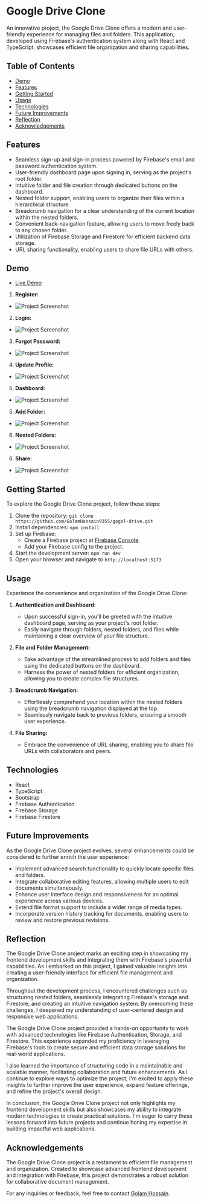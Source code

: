 # Google Drive Clone

An innovative project, the Google Drive Clone offers a modern and user-friendly experience for managing files and folders. This application, developed using Firebase's authentication system along with React and TypeScript, showcases efficient file organization and sharing capabilities.

## Table of Contents

-  [Demo](#demo)
-  [Features](#features)
-  [Getting Started](#getting-started)
-  [Usage](#usage)
-  [Technologies](#technologies)
-  [Future Improvements](#future-improvements)
-  [Reflection](#reflection)
-  [Acknowledgements](#acknowledgements)

## Features

-  Seamless sign-up and sign-in process powered by Firebase's email and password authentication system.
-  User-friendly dashboard page upon signing in, serving as the project's root folder.
-  Intuitive folder and file creation through dedicated buttons on the dashboard.
-  Nested folder support, enabling users to organize their files within a hierarchical structure.
-  Breadcrumb navigation for a clear understanding of the current location within the nested folders.
-  Convenient back-navigation feature, allowing users to move freely back to any chosen folder.
-  Utilization of Firebase Storage and Firestore for efficient backend data storage.
-  URL sharing functionality, enabling users to share file URLs with others.

## Demo

-  [Live Demo](https://gogol-drive.vercel.app)

1. **Register:**

-  ![Project Screenshot](./public/images/register.png)

2. **Login:**

-  ![Project Screenshot](./public/images/login.png)

3. **Forgot Password:**

-  ![Project Screenshot](./public/images/reset-password.png)

4. **Update Profile:**

-  ![Project Screenshot](./public/images/update-profile.png)

5. **Dashboard:**

-  ![Project Screenshot](./public/images/dashboard.png)

5. **Add Folder:**

-  ![Project Screenshot](./public/images/add-folder.png)

6. **Nested Folders:**

-  ![Project Screenshot](./public/images/nested-folders.png)

6. **Share:**

-  ![Project Screenshot](./public/images/share.png)

## Getting Started

To explore the Google Drive Clone project, follow these steps:

1. Clone the repository: `git clone https://github.com/GolamHossain9355/gogol-drive.git`
2. Install dependencies: `npm install`
3. Set up Firebase:
   -  Create a Firebase project at [Firebase Console](https://console.firebase.google.com/).
   -  Add your Firebase config to the project.
4. Start the development server: `npm run dev`
5. Open your browser and navigate to `http://localhost:5173`.

## Usage

Experience the convenience and organization of the Google Drive Clone:

1. **Authentication and Dashboard:**

   -  Upon successful sign-in, you'll be greeted with the intuitive dashboard page, serving as your project's root folder.
   -  Easily navigate through folders, nested folders, and files while maintaining a clear overview of your file structure.

2. **File and Folder Management:**

   -  Take advantage of the streamlined process to add folders and files using the dedicated buttons on the dashboard.
   -  Harness the power of nested folders for efficient organization, allowing you to create complex file structures.

3. **Breadcrumb Navigation:**

   -  Effortlessly comprehend your location within the nested folders using the breadcrumb navigation displayed at the top.
   -  Seamlessly navigate back to previous folders, ensuring a smooth user experience.

4. **File Sharing:**
   -  Embrace the convenience of URL sharing, enabling you to share file URLs with collaborators and peers.

## Technologies

-  React
-  TypeScript
-  Bootstrap
-  Firebase Authentication
-  Firebase Storage
-  Firebase Firestore

## Future Improvements

As the Google Drive Clone project evolves, several enhancements could be considered to further enrich the user experience:

-  Implement advanced search functionality to quickly locate specific files and folders.
-  Integrate collaborative editing features, allowing multiple users to edit documents simultaneously.
-  Enhance user interface design and responsiveness for an optimal experience across various devices.
-  Extend file format support to include a wider range of media types.
-  Incorporate version history tracking for documents, enabling users to review and restore previous revisions.

## Reflection

The Google Drive Clone project marks an exciting step in showcasing my frontend development skills and integrating them with Firebase's powerful capabilities. As I embarked on this project, I gained valuable insights into creating a user-friendly interface for efficient file management and organization.

Throughout the development process, I encountered challenges such as structuring nested folders, seamlessly integrating Firebase's storage and Firestore, and creating an intuitive navigation system. By overcoming these challenges, I deepened my understanding of user-centered design and responsive web applications.

The Google Drive Clone project provided a hands-on opportunity to work with advanced technologies like Firebase Authentication, Storage, and Firestore. This experience expanded my proficiency in leveraging Firebase's tools to create secure and efficient data storage solutions for real-world applications.

I also learned the importance of structuring code in a maintainable and scalable manner, facilitating collaboration and future enhancements. As I continue to explore ways to optimize the project, I'm excited to apply these insights to further improve the user experience, expand feature offerings, and refine the project's overall design.

In conclusion, the Google Drive Clone project not only highlights my frontend development skills but also showcases my ability to integrate modern technologies to create practical solutions. I'm eager to carry these lessons forward into future projects and continue honing my expertise in building impactful web applications.

## Acknowledgements

The Google Drive Clone project is a testament to efficient file management and organization. Created to showcase advanced frontend development and integration with Firebase, this project demonstrates a robust solution for collaborative document management.

For any inquiries or feedback, feel free to contact [Golam Hossain](mailto:rabby29hossain@gmail.com).
